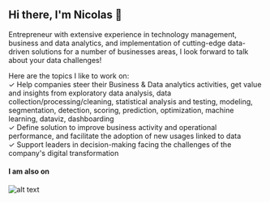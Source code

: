 ## Hi there, I'm Nicolas 👋

Entrepreneur with extensive experience in technology management, business and data analytics, and implementation of cutting-edge data-driven solutions for a number of businesses areas, I look forward to talk about your data challenges!

Here are the topics I like to work on:  
✓ Help companies steer their Business & Data analytics activities, get value and insights from exploratory data analysis, data collection/processing/cleaning, statistical analysis and testing, modeling, segmentation, detection, scoring, prediction, optimization, machine learning, dataviz, dashboarding   
✓ Define solution to improve business activity and operational performance, and facilitate the adoption of new usages linked to data  
✓ Support leaders in decision-making facing the challenges of the company's digital transformation   

#### I am also on
![alt text](https://raw.githubusercontent.com/rahuldkjain/github-profile-readme-generator/master/src/images/icons/Social/linked-in-alt.svg)

<!---
--->
